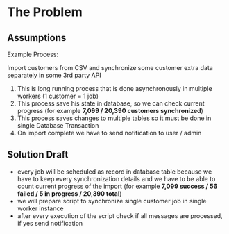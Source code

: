 # The Problem

## Assumptions

Example Process:

Import customers from CSV and synchronize some customer extra data separately in some 3rd party API

1. This is long running process that is done asynchronously in multiple workers (1 customer = 1 job)
2. This process save his state in database, so we can check current progress (for example **7,099 / 20,390 customers synchronized**)
3. This process saves changes to multiple tables so it must be done in single Database Transaction
3. On import complete we have to send notification to user / admin

## Solution Draft

- every job will be scheduled as record in database table because we have to 
keep every synchronization details and we have to be able to count current progress of the import
(for example **7,099 success / 56 failed / 5 in progress / 20,390 total**)
- we will prepare script to synchronize single customer job in single worker instance
- after every execution of the script check if all messages are processed, if yes send notification